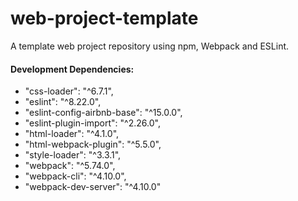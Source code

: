 # web-project-template

A template web project repository using npm, Webpack and ESLint.

#### Development Dependencies:

* "css-loader": "^6.7.1",
* "eslint": "^8.22.0",
* "eslint-config-airbnb-base": "^15.0.0",
* "eslint-plugin-import": "^2.26.0",
* "html-loader": "^4.1.0",
* "html-webpack-plugin": "^5.5.0",
* "style-loader": "^3.3.1",
* "webpack": "^5.74.0",
* "webpack-cli": "^4.10.0",
* "webpack-dev-server": "^4.10.0"
